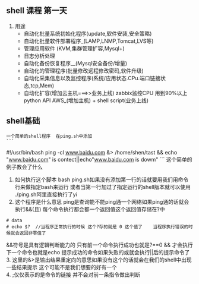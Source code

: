 ## shell 课程 第一天

1.  用途
	-  自动化批量系统初始化程序(update,软件安装,安全策略)
	-	自动化批量软件部署程序_(LAMP,LNMP,Tomcat,LVS等)
	-	管理应用软件 (KVM,集群管理扩容,Mysql+)
	-	日志分析处理
	-	自动化备份恢复程序__(Mysql安全备份/增量)
	-	自动化的管理程序(批量修改远程修改密码,软件升级)
	-	自动化采集信息以及监控程序(系统/应用状态.CPu.端口链接状态,tcp,Mem)
	-	自动化扩容(增加云主机===>>业务上线)
			zabbix监控CPU 用到90%以上 python API AWS_(增加主机) + shell script(业务上线)  
 
## shell基础
	一个简单的shell程序  在ping.sh中添加
	``` 
#!/usr/bin/bash
	ping -cl www.baidu.com &> /home/shen/tast && echo "www.baidu.com" is contect||echo"www.baidu.com is dowm" 
	```
这个简单的例子教会了什么  
1.  如何执行这个脚本    bash ping.sh如果没有添加第一行的话就要用我们用命令行来做指定bash来运行  或者当第一行加过了指定运行的shell版本就可以使用 ./ping.sh阿里直接执行了yi
2.  这个程序是什么意思 ping是查询能不能ping通一个网络如果ping通的话就会执行&&(且) 每个命令执行都会都一个返回值这个返回值存储在?中
```
# data 
# echo $?  //当程序正常执行的时候 这个?存的就是 0 这个值了    当程序执行错误的时候就会返回非零值了
```
&&符号是具有逻辑判断能力的  只有前一个命令执行成功也就是?==0  && 才会执行下一个命令也就是echo 提示成功的命令如果失败的或就会执行||后的提示命令了     
3.  这里的&>是输出结果重定向的意思如果没有这个的话就会在我们的shell中出现一些结果提示 这个可能不是我们想要的好有一个  
4.  ;仅仅表示的是命令的链接 并不会对前一条指令做出判断



